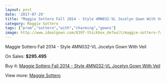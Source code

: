 ```yaml
---
layout: post
date: '2017-07-29'
title: "Maggie Sottero Fall 2014 - Style 4MN032-VL Jocelyn Gown With Veil"
category: Maggie Sottero
tags: ["prom","sottero","with","charming","gowns"]
image: http://www.idealgown.com/8397-thickbox_default/maggie-sottero-fall-2014-style-4mn032-vl-jocelyn-gown-with-veil.jpg
---
```

Maggie Sottero Fall 2014 - Style 4MN032-VL Jocelyn Gown With Veil

On Sales: **$295.495**
<a href="https://www.idealgown.com/en/maggie-sottero/3488-maggie-sottero-fall-2014-style-4mn032-vl-jocelyn-gown-with-veil.html"><amp-img layout="responsive" width="600" height="600" src="//www.idealgown.com/8397-thickbox_default/maggie-sottero-fall-2014-style-4mn032-vl-jocelyn-gown-with-veil.jpg" alt="Maggie Sottero Fall 2014 - Style 4MN032-VL Jocelyn Gown With Veil 0" /></a>
<a href="https://www.idealgown.com/en/maggie-sottero/3488-maggie-sottero-fall-2014-style-4mn032-vl-jocelyn-gown-with-veil.html"><amp-img layout="responsive" width="600" height="600" src="//www.idealgown.com/8398-thickbox_default/maggie-sottero-fall-2014-style-4mn032-vl-jocelyn-gown-with-veil.jpg" alt="Maggie Sottero Fall 2014 - Style 4MN032-VL Jocelyn Gown With Veil 1" /></a>
<a href="https://www.idealgown.com/en/maggie-sottero/3488-maggie-sottero-fall-2014-style-4mn032-vl-jocelyn-gown-with-veil.html"><amp-img layout="responsive" width="600" height="600" src="//www.idealgown.com/8396-thickbox_default/maggie-sottero-fall-2014-style-4mn032-vl-jocelyn-gown-with-veil.jpg" alt="Maggie Sottero Fall 2014 - Style 4MN032-VL Jocelyn Gown With Veil 2" /></a>

Buy it: [Maggie Sottero Fall 2014 - Style 4MN032-VL Jocelyn Gown With Veil](https://www.idealgown.com/en/maggie-sottero/3488-maggie-sottero-fall-2014-style-4mn032-vl-jocelyn-gown-with-veil.html "Maggie Sottero Fall 2014 - Style 4MN032-VL Jocelyn Gown With Veil")

View more: [Maggie Sottero](https://www.idealgown.com/en/45-maggie-sottero "Maggie Sottero")
